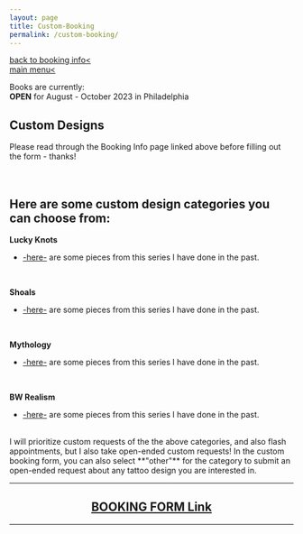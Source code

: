 ```yaml
---
layout: page
title: Custom-Booking
permalink: /custom-booking/
---
```

<a href="/booking-info">back to booking info< </a>  
<a href="/">main menu< </a>
<br>

Books are currently:  
**OPEN** for August - October 2023 in Philadelphia  

## Custom Designs  
  
Please read through the Booking Info page linked above before filling out the form - thanks!  
<br>
<br>
## Here are some custom design categories you can choose from:  

**Lucky Knots**  
* <a href="/lucky-knots">-here-</a> are some pieces from this series I have done in the past.  
<br>

**Shoals**  
* <a href="/shoals">-here-</a> are some pieces from this series I have done in the past.  
<br>

**Mythology**  
* <a href="/mythology">-here-</a> are some pieces from this series I have done in the past.  
<br>

**BW Realism**  
* <a href="/bw-realism">-here-</a> are some pieces from this series I have done in the past.  

<br>
I will prioritize custom requests of the the above categories, and also flash appointments, but I also take open-ended custom requests!  
In the custom booking form, you can also select **"other"** for the category to submit an open-ended request about any tattoo design you are interested in.  

---
<!-- ## <center> <a href="https://form.jotform.com/213116766264254">CUSTOM DESIGN Booking Form Link</a> </center>   -->
## <center> <a href="https://form.jotform.com/232296904603154"> BOOKING FORM Link</a> </center>  
---



<!-- I will be accepting some custom requests whenever I have the capacity to.  Please email me at onion.ttt@gmail.com if you are interested in a custom design : )  
<br>
**Some things I would extra love to work on:** flowers! plants! mythology! birds! human figures!  
Some things I probably won't do: tigers, snakes with lots of individual scales  
<br>
Please put “Custom Tattoo Request” in the email subject line.  
<br>
In your email, let me know:  
<br>
- Details about the design you’d want  
- Style  
- BW or color  
- Size in inches (please check with a physical ruler rather than eyeballing it)  
- Placement  
- Any reference images.  
- Are you local to NYC or coming from out of town? (this does not affect your booking, it is useful information to me when dealing with rescheduling and such)
<br>


I will let you know if I’m down to do the project with you, along with price quote and scheduling link. 

Custom designs are available to view at the time of the appointment - happy to make any desired adjustments at that time.  

I am intentionally going to be going through and responding to custom requests slower so as to not burn out on administrative work as I have in the past, so if you must know by a specific date please put that in the email. It may generally take me up to a few weeks to get back to you. (to be totally honest, sometimes a month or two)

Thanks for your interest in working with me! : ) -->

